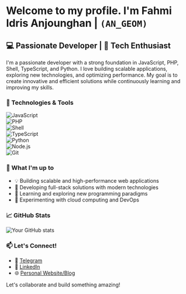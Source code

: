# Welcome to my profile. I'm Fahmi Idris Anjounghan | ```(AN_GEOM)```
## 💻 Passionate Developer | 🚀 Tech Enthusiast  

I'm a passionate developer with a strong foundation in JavaScript, PHP, Shell, TypeScript, and Python. I love building scalable applications, exploring new technologies, and optimizing performance. My goal is to create innovative and efficient solutions while continuously learning and improving my skills.  

### 🔧 Technologies & Tools  
![JavaScript](https://img.shields.io/badge/-JavaScript-F7DF1E?style=flat-square&logo=javascript&logoColor=black)  
![PHP](https://img.shields.io/badge/-PHP-777BB4?style=flat-square&logo=php&logoColor=white)  
![Shell](https://img.shields.io/badge/-Shell_Scripting-4EAA25?style=flat-square&logo=gnu-bash&logoColor=white)  
![TypeScript](https://img.shields.io/badge/-TypeScript-3178C6?style=flat-square&logo=typescript&logoColor=white)  
![Python](https://img.shields.io/badge/-Python-3776AB?style=flat-square&logo=Python&logoColor=white)  
![Node.js](https://img.shields.io/badge/-Node.js-339933?style=flat-square&logo=node.js&logoColor=white)  
![Git](https://img.shields.io/badge/-Git-F05032?style=flat-square&logo=git&logoColor=white)  

### 🚀 What I'm up to  
- 💡 Building scalable and high-performance web applications  
- 📱 Developing full-stack solutions with modern technologies  
- 🌱 Learning and exploring new programming paradigms  
- 🚀 Experimenting with cloud computing and DevOps  

### 📈 GitHub Stats  
![Your GitHub stats](https://github-readme-stats.vercel.app/api?username=ANGEOM21&show_icons=true&theme=radical)  

### 📫 Let's Connect!  
- 📸 [Telegram](https://www.t.me/angeom21/)  
- 💼 [LinkedIn](https://www.linkedin.com/in/fahmi-idris-anjounghan-023827283/)  
- 🌐 [Personal Website/Blog](https://angeom.my.id/)  

Let's collaborate and build something amazing!  
